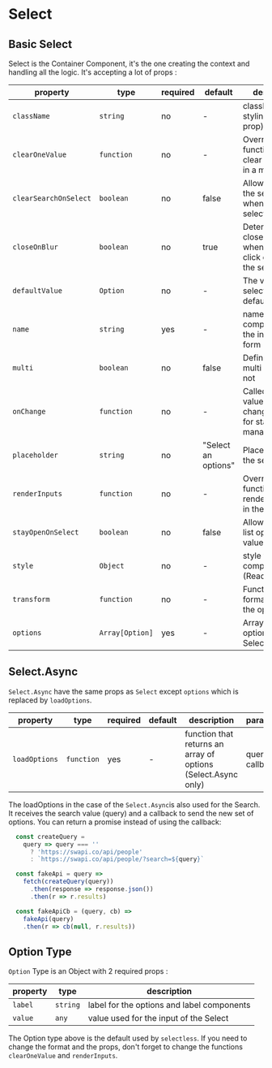 # Select

## Basic Select

Select is the Container Component, it's the one creating the context and handling all the logic.
It's accepting a lot of props :

| property              | type            | required | default             | description                                                                       | parameters                    |
|-----------------------|-----------------|----------|---------------------|-----------------------------------------------------------------                  |-------------------------------|
| `className`           | `string`        |    no    |          -          | className for styling (React prop)                                                |                               |
| `clearOneValue`       | `function`      |    no    |          -          | Override the function use to clear one value in a multi select                    | clearedOption, selectedValue  |
| `clearSearchOnSelect` | `boolean`       |    no    |        false        | Allow to clear the search value when a value is selected                          |                               |
| `closeOnBlur`         | `boolean`       |    no    |        true         | Determine if we close the select when the user click outside of the select or not |                               |
| `defaultValue`        | `Option`        |    no    |          -          | The value selected by default                                                     |                               |
| `name`                | `string`        |    yes   |          -          | name of the component for the input in the form                                   |                               |
| `multi`               | `boolean`       |    no    |        false        | Define if it's a multi select or not                                              |                               |
| `onChange`            | `function`      |    no    |          -          | Called when the value if changed, usefull for state management                    | selected Option(s)            |
| `placeholder`         | `string`        |    no    | "Select an options" | Placeholder for the select label                                                  |                               |
| `renderInputs`        | `function`      |    no    |          -          | Override the function used to render the inputs in the DOM                        | selectedOption, name          |
| `stayOpenOnSelect`    | `boolean`       |    no    |        false        | Allow to let the list open after a value is selected                              |                               |
| `style`               | `Object`        |    no    |          -          | style the component (React prop)                                                  |                               |
| `transform`           | `function`      |    no    |          -          | Function used to format/transform the options                                     | Option                        |
| `options`             | `Array[Option]` |    yes   |          -          | Array of the options (Sync Select only)                                           |                               |

## Select.Async

`Select.Async` have the same props as `Select` except `options` which is replaced by `loadOptions`.

| property              | type            | required | default             | description                                                     | parameters                    |
|-----------------------|-----------------|----------|---------------------|-----------------------------------------------------------------|-------------------------------|
| `loadOptions`         | `function`      |    yes   |          -          | function that returns an array of options (Select.Async only)   | query, callback               |


The loadOptions in the case of the `Select.Async`is also used for the Search.
It receives the search value (query) and a callback to send the new set of options.
You can return a promise instead of using the callback:

```javascript
  const createQuery =
    query => query === ''
      ? 'https://swapi.co/api/people'
      : `https://swapi.co/api/people/?search=${query}`

  const fakeApi = query =>
    fetch(createQuery(query))
      .then(response => response.json())
      .then(r => r.results)

  const fakeApiCb = (query, cb) =>
    fakeApi(query)
    .then(r => cb(null, r.results))

```

## Option Type

`Option` Type is an Object with 2 required props :

| property              | type            | description                                                                                  |
|-----------------------|-----------------|----------------------------------------------------------------------------------------------|
| `label`               | `string`        | label for the options and label components                                                   |
| `value`               | `any`           | value used for the input of the Select                                                       |

The Option type above is the default used by `selectless`.
If you need to change the format and the props, don't forget to change the functions `clearOneValue` and `renderInputs`.
